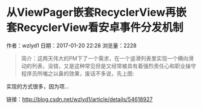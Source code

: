 # 从ViewPager嵌套RecyclerView再嵌套RecyclerView看安卓事件分发机制
作者：wzlyd1
日期：2017-01-20 22:28
浏览量：2228
> 简介：这两天伟大的PM下了一个需求，在一个竖滑列表里实现一个横向滑动的列表，没错，又是这种常见但是又经常被具有着强烈责任心和职业操守程序员所嗤之以鼻的效果，废话不多说，先上图: 
 
实现的方式很多，因为项...

 链接：http://blog.csdn.net/wzlyd1/article/details/54618927
